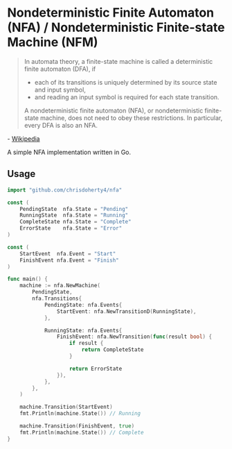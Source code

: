 # Nondeterministic Finite Automaton (NFA) / Nondeterministic Finite-state Machine (NFM)

> In automata theory, a finite-state machine is called a deterministic finite automaton (DFA), if
>   - each of its transitions is uniquely determined by its source state and input symbol,
>   - and reading an input symbol is required for each state transition.
>
> A nondeterministic finite automaton (NFA), or nondeterministic finite-state machine, does not need to obey these restrictions. In particular, every DFA is also an NFA.

\- [Wikipedia](https://en.wikipedia.org/wiki/Nondeterministic_finite_automaton)

A simple NFA implementation written in Go.

## Usage

```go
import "github.com/chrisdoherty4/nfa"

const (
    PendingState  nfa.State = "Pending"
    RunningState  nfa.State = "Running"
    CompleteState nfa.State = "Complete"
    ErrorState    nfa.State = "Error"
)

const (
    StartEvent  nfa.Event = "Start"
    FinishEvent nfa.Event = "Finish"
)

func main() {
    machine := nfa.NewMachine(
        PendingState,
        nfa.Transitions{
            PendingState: nfa.Events{
                StartEvent: nfa.NewTransitionD(RunningState),
            },

            RunningState: nfa.Events{
                FinishEvent: nfa.NewTransition(func(result bool) {
                    if result {
                        return CompleteState
                    }

                    return ErrorState
                }),
            },
        },
    )

    machine.Transition(StartEvent)
    fmt.Println(machine.State()) // Running

    machine.Transition(FinishEvent, true)
    fmt.Println(machine.State()) // Complete
}
```
